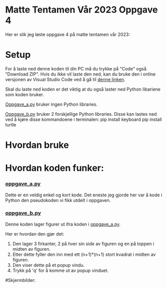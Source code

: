 # Matte Tentamen Vår 2023 Oppgave 4
Her er slik jeg løste oppgave 4 på matte tentamen vår 2023:

# Setup
For å laste ned denne koden til din PC må du trykke på "Code" også "Download ZIP".
Hvis du ikke vil laste den ned, kan du bruke den i online versjonen av Visual Studio Code ved å gå til [denne linken](https://github.dev/HermanErKu/tentamen_oppgave4).

Skal du laste ned koden er det viktig at du også laster ned Python libariene som koden bruker.

[Oppgave_a.py](https://github.com/HermanErKu/tentamen_oppgave4/blob/main/oppgave_a.py) bruker ingen Python libraries.

[Oppgave_b.py](https://github.com/HermanErKu/tentamen_oppgave4/blob/main/oppgave_b.py) bruker 2 forskjellige Python libraries.
Disse kan lastes ned ved å kjøre disse kommandoene i terminalen:
pip install keyboard
pip install turtle


# Hvordan bruke


# Hvordan koden funker:


### [oppgave_a.py](https://github.com/HermanErKu/tentamen_oppgave4/blob/main/oppgave_a.py)
Dette er en veldig enkel og kort kode. Det eneste jeg gjorde her var å kode i Python den pseudokoden vi fikk utdelt i oppgaven.

### [oppgave_b.py](https://github.com/HermanErKu/tentamen_oppgave4/blob/main/oppgave_b.py)
Denne koden lager figurer ut ifra koden i [oppgave_a.py](https://github.com/HermanErKu/tentamen_oppgave4/blob/main/oppgave_a.py).

Her er hvordan den gjør det:
1. Den lager 3 firkanter, 2 på hver sin side av figuren og en på toppen i midten av figuren.
2. Etter dette fyller den inn med ett (n+1)*(n+1) stort kvadrat i midten av figuren.
3. Den viser dette på et popup vindu.
4. Trykk på 'q' for å komme ut av popup vinduet.

#Skjermbilder:

